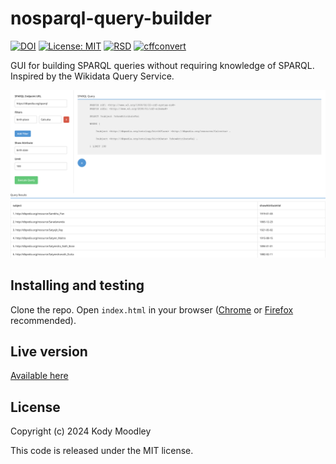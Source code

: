 # nosparql-query-builder
[![DOI](https://zenodo.org/badge/DOI/10.5281/zenodo.13521901.svg)](https://doi.org/10.5281/zenodo.13521901) [![License: MIT](https://img.shields.io/badge/License-MIT-yellow.svg)](https://opensource.org/licenses/MIT) [![RSD](https://img.shields.io/badge/rsd-grlc_sustainability-blue.svg)](https://research-software-directory.org/projects/enhancing-the-sustainability-of-grlc) [![cffconvert](https://github.com/clariah-grlc-sustainability/nosparql-query-builder/actions/workflows/cffconvert.yml/badge.svg)](https://github.com/clariah-grlc-sustainability/nosparql-query-builder/actions/workflows/cffconvert.yml)



GUI for building SPARQL queries without requiring knowledge of SPARQL. Inspired by the Wikidata Query Service.

![screenshot](https://github.com/clariah-grlc-sustainability/nosparql-query-builder/blob/main/images/screenshot.png?raw=true)

## Installing and testing

Clone the repo. Open ```index.html``` in your browser ([Chrome](https://www.google.com/chrome/what-you-make-of-it/) or [Firefox](https://www.mozilla.org/en-US/firefox/new/) recommended).

## Live version

[Available here](https://clariah-grlc-sustainability.github.io/nosparql-query-builder/)

## License

Copyright (c) 2024 Kody Moodley

This code is released under the MIT license.

